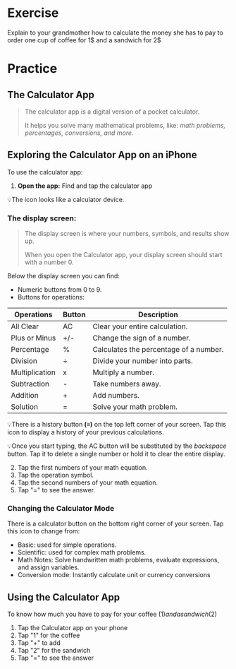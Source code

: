 # Exercise
Explain to your grandmother how to calculate the money she has to pay to order one cup of coffee for 1$ and a sandwich for 2$
>
# Practice
## The Calculator App
> The calculator app is a digital version of a pocket calculator.
>
> It helps you solve many mathematical problems, like: *math problems, percentages, conversions, and more.*

## Exploring the Calculator App on an iPhone

To use the calculator app:
1.  **Open the app:** Find and tap the calculator app
  
   💡The icon looks like a calculator device.

### **The display screen:**
> The display screen is where your numbers, symbols, and results show up.
> 
>  When you open the Calculator app, your display screen should start with a number 0.

Below the display screen you can find:
 *  Numeric buttons from 0 to 9.
 *  Buttons for operations:

| **Operations** | **Button**  | **Description** |
--- | --- | ---
| All Clear | AC | Clear your entire calculation. |
| Plus or Minus | +/- | Change the sign of a number. |
| Percentage | % | Calculates the percentage of a number. |
| Division | ÷ | Divide your number into parts. |
| Multiplication | x | Multiply a number. |
| Subtraction | - | Take numbers away. |
| Addition | + | Add numbers. |
| Solution | = | Solve your math problem. |

💡There is a history button **(≡)** on the top left corner of your screen. Tap this icon to display a history of your previous calculations.

💡Once you start typing, the AC button will be substituted by the *backspace* button. Tap it to delete a single number or hold it to clear the entire display.

2. Tap the first numbers of your math equation.
3. Tap the operation symbol.
4. Tap the second numbers of your math equation.
5. Tap "=" to see the answer.

### Changing the Calculator Mode
There is a calculator button on the bottom right corner of your screen. 
Tap this icon to change from:
* Basic: used for simple operations.
* Scientific: used for complex math problems.
* Math Notes: Solve handwritten math problems, evaluate expressions, and assign variables.
* Conversion mode: Instantly calculate unit or currency conversions


## Using the Calculator App
To know how much you have to pay for your coffee (1$) and a sandwich (2$)
1. Tap the Calculator app on your phone
2. Tap "1" for the coffee
3. Tap "+" to add
4. Tap "2" for the sandwich
5. Tap "=" to see the answer
